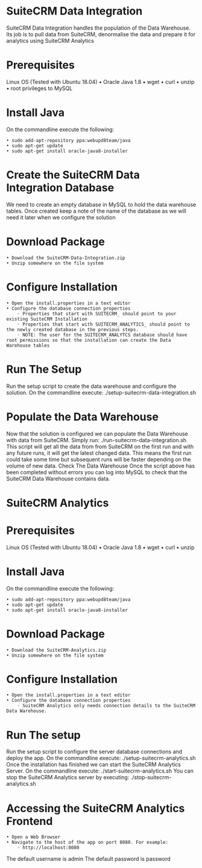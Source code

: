 # SuiteCRM Data Integration
SuiteCRM Data Integration handles the population of the Data Warehouse. Its job is to pull data from SuiteCRM, denormalise the data and prepare it for analytics using SuiteCRM Analytics
# Prerequisites
Linux OS (Tested with Ubuntu 18.04)
    • Oracle Java 1.8
    • wget
    • curl
    • unzip
    • root privileges to MySQL

# Install Java
On the commandline execute the following:

    • sudo add-apt-repository ppa:webupd8team/java
    • sudo apt-get update
    • sudo apt-get install oracle-java8-installer
# Create the SuiteCRM Data Integration Database
We need to create an empty database in MySQL to hold the data warehouse tables.
Once created keep a note of the name of the database as we will need it later when we configure the solution
# Download Package
    • Download the SuiteCRM-Data-Integration.zip
    • Unzip somewhere on the file system
# Configure Installation
    • Open the install.properties in a text editor
    • Configure the database connection properties
        ◦ Properties that start with SUITECRM_ should point to your existing SuiteCRM Installation
        ◦ Properties that start with SUITECRM_ANALYTICS_ should point to the newly created database in the previous steps.
        ◦ NOTE: The user for the SUITECRM_ANALYTCS database should have root permissions so that the installation can create the Data Warehouse tables
# Run The Setup
Run the setup script to create the data warehouse and configure the solution. On the commandline execute:
./setup-suitecrm-data-integration.sh
# Populate the Data Warehouse
Now that the solution is configured we can populate the Data Warehouse with data from SuiteCRM. Simply run:
./run-suitecrm-data-integration.sh
This script will get all the data from from SuiteCRM on the first run and with any future runs, it will get the latest changed data. This means the first run could take some time but subsequent runs will be faster depending on the volume of new data.
Check The Data Warehouse
Once the script above has been completed without errors you can log into MySQL to check that the SuiteCRM Data Warehouse contains data.
# SuiteCRM Analytics
# Prerequisites
Linux OS (Tested with Ubuntu 18.04)
    • Oracle Java 1.8
    • wget
    • curl
    • unzip
# Install Java
On the commandline execute the following:

    • sudo add-apt-repository ppa:webupd8team/java
    • sudo apt-get update
    • sudo apt-get install oracle-java8-installer
# Download Package
    • Download the SuiteCRM-Analytics.zip
    • Unzip somewhere on the file system
# Configure Installation
    • Open the install.properties in a text editor
    • Configure the database connection properties
        ◦ SuiteCRM Analytics only needs connection details to the SuiteCRM Data Warehouse.
# Run The setup
Run the setup script to configure the server database connections and deploy the app. On the commandline execute:
./setup-suitecrm-analytics.sh
Once the installation has finished we can start the SuiteCRM Analytics Server. On the commandline execute:
./start-suitecrm-analytics.sh
You can stop the SuiteCRM Analytics server by executing:
./stop-suitecrm-analytics.sh
# Accessing the SuiteCRM Analytics Frontend
    • Open a Web Browser
    • Navigate to the host of the app on port 8080. For example:
        ◦ http://localhost:8080

The default username is admin
The default password is password